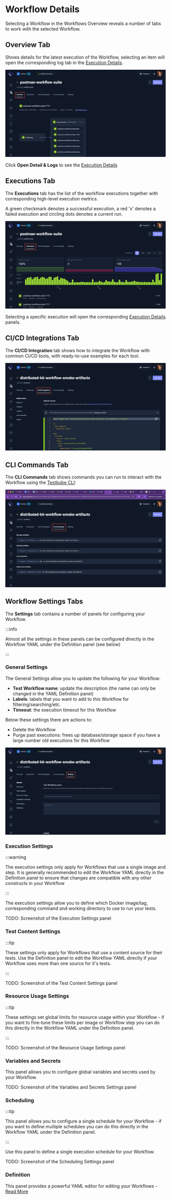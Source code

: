 # Workflow Details

Selecting a Workflow in the Workflows Overview reveals a number of tabs to work with the selected Workflow.

## Overview Tab

Shows details for the latest execution of the Workflow, selecting an item will open the corresponding log tab in 
the [Execution Details](testkube-dashboard-execution-details).

![Overview](../img/workflow-details-overview-072024.png)

Click **Open Detail & Logs** to see the [Execution Details](testkube-dashboard-execution-details)

## Executions Tab

The **Executions** tab has the list of the workflow executions together with corresponding high-level
execution metrics. 

A green checkmark denotes a successful execution, a red 'x' denotes a failed execution and circling dots denotes a current run.

![Executions](../img/workflow-details-executions-072024.png)

Selecting a specific execution will open the corresponding [Execution Details](testkube-dashboard-execution-details)
panels.

## CI/CD Integrations Tab

The **CI/CD Integration** tab shows how to integrate the Workflow with common CI/CD tools, with 
ready-to-use examples for each tool.

![CI/CD Integration](../img/workflows-cicd-integrations-072024.png)

## CLI Commands Tab

The **CLI Commands** tab shows commands you can run to interact with the Workflow using the [Testkube CLI](/articles/install/cli):

![CLI Commands](../img/workflows-cli-commands-072024.png)

## Workflow Settings Tabs

The **Settings** tab contains a number of panels for configuring your Workflow.

:::info

Almost all the settings in these panels can be configured directly in the Workflow YAML under the 
Definition panel (see below) 

:::

### General Settings

The General Settings allow you to update the following for your Workflow:

- **Test Workflow name**: update the description (the name can only be changed in the YAML Definition panel)
- **Labels**: labels that you want to add to this Workflow for filtering/searching/etc.
- **Timeout**: the execution timeout for this Workflow

Below these settings there are actions to:

- Delete the Workflow
- Purge past executions: frees up database/storage space if you have a large number old executions for this Workflow

![Settings](../img/workflows-settings-072024.png)

### Execution Settings

:::warning

The execution settings only apply for Workflows that use a single image and step. It is generally recommended to
edit the Workflow YAML directly in the Definition panel to ensure that changes are compatible with any 
other constructs in your Workflow

:::

The execution settings allow you to define which Docker image/tag, corresponding command and working directory
to use to run your tests.

TODO: Screenshot of the Execution Settings panel

### Test Content Settings

:::tip

These settings only apply for Workflows that use a content source for their tests. Use the Definition panel to 
edit the Workflow YAML directly if your Workflow uses more than one source for it's tests.

:::


TODO: Screenshot of the Test Content Settings panel

### Resource Usage Settings

:::tip

These settings set global limits for resource usage within your Workflow - if you want to fine-tune these
limits per image or Workflow step you can do this directly in the Workflow YAML under the Definition panel.

:::

TODO: Screenshot of the Resource Usage Settings panel

### Variables and Secrets

This panel allows you to configure global variables and secrets used by your Workflow.

TODO: Screenshot of the Variables and Secrets Settings panel

### Scheduling

:::tip

This panel allows you to configure a single schedule for your Workflow - if you want to define
multiple schedules you can do this directly in the Workflow YAML under the Definition panel.

:::

Use this panel to define a single execution schedule for your Workflow.

TODO: Screenshot of the Scheduling Settings panel

### Definition

This panel provides a powerful YAML editor for editing your Workflows - [Read More](testkube-dashboard-workflow-editor) 
